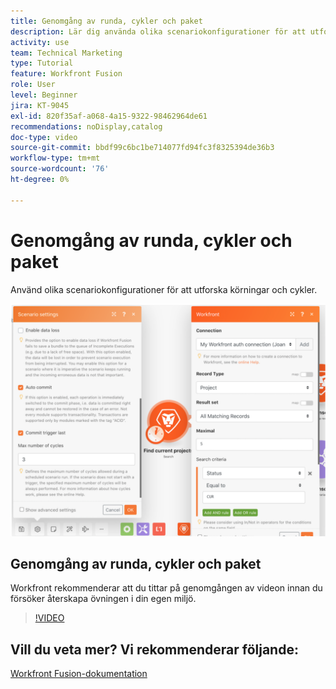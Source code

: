 ```yaml
---
title: Genomgång av runda, cykler och paket
description: Lär dig använda olika scenariokonfigurationer för att utforska körningar och cykler i  [!DNL Adobe Workfront Fusion].
activity: use
team: Technical Marketing
type: Tutorial
feature: Workfront Fusion
role: User
level: Beginner
jira: KT-9045
exl-id: 820f35af-a068-4a15-9322-98462964de61
recommendations: noDisplay,catalog
doc-type: video
source-git-commit: bbdf99c6bc1be714077fd94fc3f8325394de36b3
workflow-type: tm+mt
source-wordcount: '76'
ht-degree: 0%

---
```


# Genomgång av runda, cykler och paket

Använd olika scenariokonfigurationer för att utforska körningar och cykler.

![En bild med inställningar för körningar och cykler](assets/execution-history-and-scheduling-6.png)

## Genomgång av runda, cykler och paket

Workfront rekommenderar att du tittar på genomgången av videon innan du försöker återskapa övningen i din egen miljö.

>[!VIDEO](https://video.tv.adobe.com/v/335286/?quality=12&learn=on&enablevpops=1)



## Vill du veta mer? Vi rekommenderar följande:

[Workfront Fusion-dokumentation](https://experienceleague.adobe.com/sv/docs/workfront-fusion/using/get-started-with-fusion/understand-workfront-fusion/workfront-fusion-overview)
